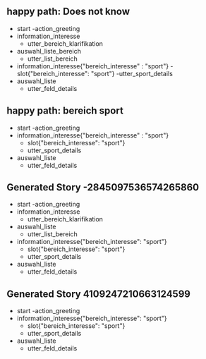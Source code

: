 ## happy path: Does not know
* start 
    -action_greeting
* information_interesse
    - utter_bereich_klarifikation
* auswahl_liste_bereich
    - utter_list_bereich
* information_interesse{"bereich_interesse" : "sport"}
    -slot{"bereich_interesse": "sport"}
    -utter_sport_details
* auswahl_liste
    - utter_feld_details
    
## happy path: bereich sport
* start 
    -action_greeting
* information_interesse{"bereich_interesse" : "sport"}
    - slot{"bereich_interesse": "sport"}
    - utter_sport_details
* auswahl_liste
    - utter_feld_details
## Generated Story -2845097536574265860
* start
    -action_greeting
* information_interesse
    - utter_bereich_klarifikation
* auswahl_liste
    - utter_list_bereich
* information_interesse{"bereich_interesse": "sport"}
    - slot{"bereich_interesse": "sport"}
    - utter_sport_details
* auswahl_liste
    - utter_feld_details

## Generated Story 4109247210663124599
* start
    -action_greeting
* information_interesse{"bereich_interesse": "sport"}
    - slot{"bereich_interesse": "sport"}
    - utter_sport_details
* auswahl_liste
    - utter_feld_details

